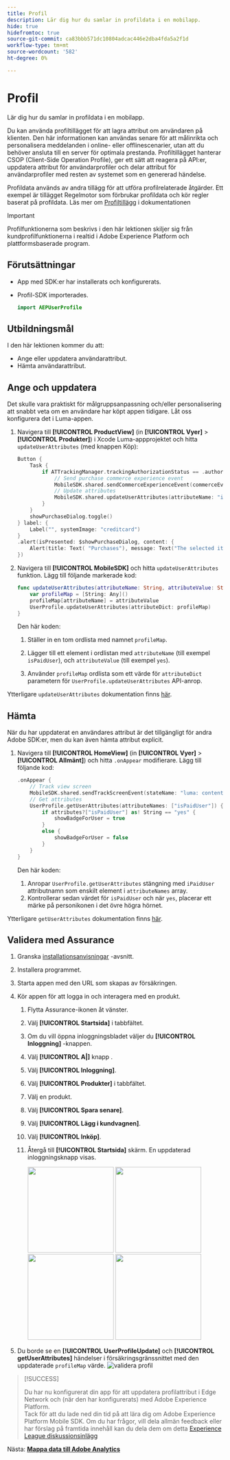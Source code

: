 ```yaml
---
title: Profil
description: Lär dig hur du samlar in profildata i en mobilapp.
hide: true
hidefromtoc: true
source-git-commit: ca83bbb571dc10804adcac446e2dba4fda5a2f1d
workflow-type: tm+mt
source-wordcount: '582'
ht-degree: 0%

---
```


# Profil

Lär dig hur du samlar in profildata i en mobilapp.

Du kan använda profiltillägget för att lagra attribut om användaren på klienten. Den här informationen kan användas senare för att målinrikta och personalisera meddelanden i online- eller offlinescenarier, utan att du behöver ansluta till en server för optimala prestanda. Profiltillägget hanterar CSOP (Client-Side Operation Profile), ger ett sätt att reagera på API:er, uppdatera attribut för användarprofiler och delar attribut för användarprofiler med resten av systemet som en genererad händelse.

Profildata används av andra tillägg för att utföra profilrelaterade åtgärder. Ett exempel är tillägget Regelmotor som förbrukar profildata och kör regler baserat på profildata. Läs mer om [Profiltillägg](https://developer.adobe.com/client-sdks/documentation/profile/) i dokumentationen

>[!IMPORTANT]
>
>Profilfunktionerna som beskrivs i den här lektionen skiljer sig från kundprofilfunktionerna i realtid i Adobe Experience Platform och plattformsbaserade program.


## Förutsättningar

* App med SDK:er har installerats och konfigurerats.
* Profil-SDK importerades.

  ```swift
  import AEPUserProfile
  ```

## Utbildningsmål

I den här lektionen kommer du att:

* Ange eller uppdatera användarattribut.
* Hämta användarattribut.


## Ange och uppdatera

Det skulle vara praktiskt för målgruppsanpassning och/eller personalisering att snabbt veta om en användare har köpt appen tidigare. Låt oss konfigurera det i Luma-appen.

1. Navigera till **[!UICONTROL ProductView]** (in **[!UICONTROL Vyer]** > **[!UICONTROL Produkter]**) i Xcode Luma-appprojektet och hitta `updateUserAttributes` (med knappen Köp):

   ```swift {highlight="8-9"}
   Button {
       Task {
           if ATTrackingManager.trackingAuthorizationStatus == .authorized {
               // Send purchase commerce experience event
               MobileSDK.shared.sendCommerceExperienceEvent(commerceEventType: "purchases", product: product)
               // Update attributes
               MobileSDK.shared.updateUserAttributes(attributeName: "isPaidUser", attributeValue: "yes")
           }
       }
       showPurchaseDialog.toggle()
   } label: {
       Label("", systemImage: "creditcard")
   }
   .alert(isPresented: $showPurchaseDialog, content: {
       Alert(title: Text( "Purchases"), message: Text("The selected item is purchased…"))
   })
   ```

2. Navigera till **[!UICONTROL MobileSDK]** och hitta `updateUserAttributes` funktion. Lägg till följande markerade kod:

   ```swift {highlight="2-4"}
   func updateUserAttributes(attributeName: String, attributeValue: String) {
       var profileMap = [String: Any]()
       profileMap[attributeName] = attributeValue
       UserProfile.updateUserAttributes(attributeDict: profileMap)
   }
   ```

   Den här koden:

   1. Ställer in en tom ordlista med namnet `profileMap`.

   1. Lägger till ett element i ordlistan med `attributeName` (till exempel `isPaidUser`), och `attributeValue` (till exempel `yes`).

   1. Använder `profileMap` ordlista som ett värde för `attributeDict` parametern för `UserProfile.updateUserAttributes` API-anrop.


Ytterligare `updateUserAttributes` dokumentation finns [här](https://developer.adobe.com/client-sdks/documentation/profile/api-reference/#updateuserattribute).

## Hämta

När du har uppdaterat en användares attribut är det tillgängligt för andra Adobe SDK:er, men du kan även hämta attribut explicit.

1. Navigera till **[!UICONTROL HomeView]** (in **[!UICONTROL Vyer]** > **[!UICONTROL Allmänt]**) och hitta `.onAppear` modifierare. Lägg till följande kod:

   ```swift {highlight="3-11"}
   .onAppear {
       // Track view screen
       MobileSDK.shared.sendTrackScreenEvent(stateName: "luma: content: ios: us: en: home")
       // Get attributes
       UserProfile.getUserAttributes(attributeNames: ["isPaidUser"]) { attributes, error in
           if attributes?["isPaidUser"] as! String == "yes" {
               showBadgeForUser = true
           }
           else {
               showBadgeForUser = false
           }
       }
   }
   ```

   Den här koden:

   1. Anropar `UserProfile.getUserAttributes` stängning med `iPaidUser` attributnamn som enskilt element i `attributeNames` array.
   1. Kontrollerar sedan värdet för `isPaidUser` och när `yes`, placerar ett märke på personikonen i det övre högra hörnet.

Ytterligare `getUserAttributes` dokumentation finns [här](https://developer.adobe.com/client-sdks/documentation/profile/api-reference/#getuserattributes).

## Validera med Assurance

1. Granska [installationsanvisningar](assurance.md) -avsnitt.
1. Installera programmet.
1. Starta appen med den URL som skapas av försäkringen.
1. Kör appen för att logga in och interagera med en produkt.

   1. Flytta Assurance-ikonen åt vänster.
   1. Välj **[!UICONTROL Startsida]** i tabbfältet.
   1. Om du vill öppna inloggningsbladet väljer du **[!UICONTROL Inloggning]** -knappen.
   1. Välj **[!UICONTROL A|]** knapp .
   1. Välj **[!UICONTROL Inloggning]**.
   1. Välj **[!UICONTROL Produkter]** i tabbfältet.
   1. Välj en produkt.
   1. Välj **[!UICONTROL Spara senare]**.
   1. Välj **[!UICONTROL Lägg i kundvagnen]**.
   1. Välj **[!UICONTROL Inköp]**.
   1. Återgå till **[!UICONTROL Startsida]** skärm. En uppdaterad inloggningsknapp visas.

      <img src="./assets/mobile-app-events-1.png" width="200"> <img src="./assets/mobile-app-events-2.png" width="200"> <img src="./assets/mobile-app-events-3.png" width="200"> <img src="./assets/personbadges.png" width="200">

1. Du borde se en **[!UICONTROL UserProfileUpdate]** och **[!UICONTROL getUserAttributes]** händelser i försäkringsgränssnittet med den uppdaterade `profileMap` värde.
   ![validera profil](assets/profile-validate.png)

>[!SUCCESS]
>
>Du har nu konfigurerat din app för att uppdatera profilattribut i Edge Network och (när den har konfigurerats) med Adobe Experience Platform.<br/>Tack för att du lade ned din tid på att lära dig om Adobe Experience Platform Mobile SDK. Om du har frågor, vill dela allmän feedback eller har förslag på framtida innehåll kan du dela dem om detta [Experience League diskussionsinlägg](https://experienceleaguecommunities.adobe.com/t5/adobe-experience-platform-launch/tutorial-discussion-implement-adobe-experience-cloud-in-mobile/td-p/443796)

Nästa: **[Mappa data till Adobe Analytics](analytics.md)**
